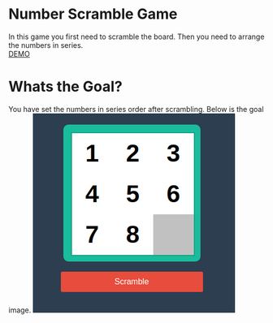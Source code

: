 # Number Scramble Game
In this game you first need to scramble the board. Then you need to arrange the numbers in series.  
[DEMO](https://gaganprajapati.github.io/scramble-game/)

# Whats the Goal?
You have set the numbers in series order after scrambling. Below is the goal image.
![Game goal image](https://raw.githubusercontent.com/gaganprajapati/scramble-game/master/images/Screenshot%20from%202018-02-25%2021-21-33.png)
